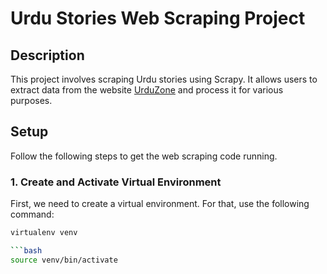 # Urdu Stories Web Scraping Project

## Description
This project involves scraping Urdu stories using Scrapy. It allows users to extract data from the website [UrduZone](https://www.urduzone.net) and process it for various purposes.

## Setup

Follow the following steps to get the web scraping code running.

### 1. Create and Activate Virtual Environment
First, we need to create a virtual environment. For that, use the following command:
```bash
virtualenv venv

```bash
source venv/bin/activate